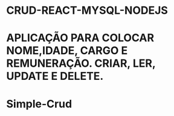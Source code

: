 # CRUD-REACT-MYSQL-NODEJS
# APLICAÇÃO PARA COLOCAR NOME,IDADE, CARGO E REMUNERAÇÃO. CRIAR, LER, UPDATE E DELETE.
# Simple-Crud
